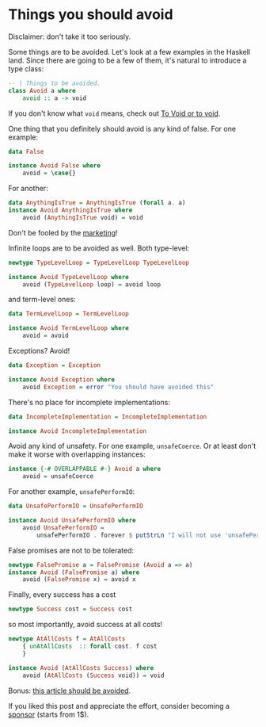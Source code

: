 # Things you should avoid

Disclaimer: don't take it too seriously.

Some things are to be avoided. Let's look at a few examples in the Haskell land. Since there are going to be a few of them, it's natural to introduce a type class:

```haskell
-- | Things to be avoided.
class Avoid a where
    avoid :: a -> void
```

If you don't know what `void` means, check out [To Void or to void](https://tech.fpcomplete.com/blog/2017/07/to-void-or-to-void).

One thing that you definitely should avoid is any kind of false. For one example:

```haskell
data False

instance Avoid False where
    avoid = \case{}
```

For another:

```haskell
data AnythingIsTrue = AnythingIsTrue (forall a. a)
instance Avoid AnythingIsTrue where
    avoid (AnythingIsTrue void) = void
```

Don't be fooled by the [marketing](http://inutile.club/estatis/falso)!

Infinite loops are to be avoided as well. Both type-level:

```haskell
newtype TypeLevelLoop = TypeLevelLoop TypeLevelLoop

instance Avoid TypeLevelLoop where
    avoid (TypeLevelLoop loop) = avoid loop
```

and term-level ones:

```haskell
data TermLevelLoop = TermLevelLoop

instance Avoid TermLevelLoop where
    avoid = avoid
```

Exceptions? Avoid!

```haskell
data Exception = Exception

instance Avoid Exception where
    avoid Exception = error "You should have avoided this"
```

There's no place for incomplete implementations:

```haskell
data IncompleteImplementation = IncompleteImplementation

instance Avoid IncompleteImplementation
```

Avoid any kind of unsafety. For one example, `unsafeCoerce`. Or at least don't make it worse with overlapping instances:

```haskell
instance {-# OVERLAPPABLE #-} Avoid a where
    avoid = unsafeCoerce
```

For another example, `unsafePerformIO`:

```haskell
data UnsafePerformIO = UnsafePerformIO

instance Avoid UnsafePerformIO where
    avoid UnsafePerformIO =
        unsafePerformIO . forever $ putStrLn "I will not use 'unsafePerformIO' anymore"
```

False promises are not to be tolerated:

```haskell
newtype FalsePromise a = FalsePromise (Avoid a => a)
instance Avoid (FalsePromise a) where
    avoid (FalsePromise x) = avoid x
```

Finally, every success has a cost

```haskell
newtype Success cost = Success cost
```

so most importantly, avoid success at all costs!

```haskell
newtype AtAllCosts f = AtAllCosts
    { unAtAllCosts  :: forall cost. f cost
    }

instance Avoid (AtAllCosts Success) where
    avoid (AtAllCosts (Success void)) = void
```

Bonus: [this article should be avoided](https://www.reddit.com/r/haskell/comments/j55bk6/things_you_should_avoid/g7rmggo/).

If you liked this post and appreciate the effort, consider becoming a [sponsor](https://github.com/sponsors/effectfully-ou) (starts from 1$).
